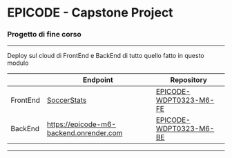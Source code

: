# EPICODE - Capstone Project
### Progetto di fine corso
---
Deploy sul cloud di FrontEnd e BackEnd di tutto quello fatto in questo modulo

|          | Endpoint | Repository |
|----------|----------|------------|
| FrontEnd | [SoccerStats](https://soccer-stats-dusky.vercel.app/) | [EPICODE-WDPT0323-M6-FE](https://github.com/SoloAlessio/EPICODE_Belcastro_CapstoneProject-FrontEnd) |
| BackEnd  | https://epicode-m6-backend.onrender.com | [EPICODE-WDPT0323-M6-BE](https://github.com/SoloAlessio/EPICODE-Belcastro_CapstoneProject-BackEnd) |
---
